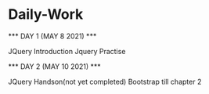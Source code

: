 # Daily-Work

*** DAY 1 (MAY 8 2021) ***

JQuery Introduction
Jquery Practise 


*** DAY 2 (MAY 10 2021) ***

JQuery Handson(not yet completed)
Bootstrap till chapter 2


